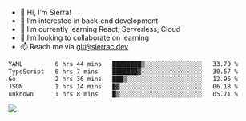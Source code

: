 - 👋 Hi, I’m Sierra!
- 👀 I’m interested in back-end development
- 🌱 I’m currently learning React, Serverless, Cloud
- 💞️ I’m looking to collaborate on learning
- 📫 Reach me via git@sierrac.dev

<!--START_SECTION:waka-->

```txt
YAML         6 hrs 44 mins   ████████▒░░░░░░░░░░░░░░░░   33.70 %
TypeScript   6 hrs 7 mins    ███████▓░░░░░░░░░░░░░░░░░   30.57 %
Go           2 hrs 36 mins   ███▒░░░░░░░░░░░░░░░░░░░░░   12.96 %
JSON         1 hrs 14 mins   █▓░░░░░░░░░░░░░░░░░░░░░░░   06.18 %
unknown      1 hrs 8 mins    █▒░░░░░░░░░░░░░░░░░░░░░░░   05.71 %
```

<!--END_SECTION:waka-->


![](https://hit.yhype.me/github/profile?user_id=7351311)
